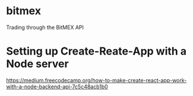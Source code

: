 # bitmex

Trading through the BitMEX API

# Setting up Create-Reate-App with a Node server

https://medium.freecodecamp.org/how-to-make-create-react-app-work-with-a-node-backend-api-7c5c48acb1b0
